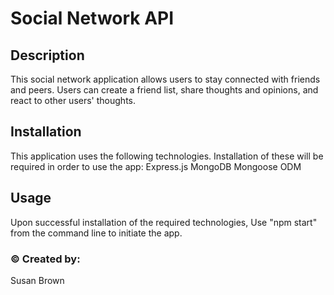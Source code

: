 # Social Network API

## Description
This social network application allows users to stay connected with friends and peers. Users can create a friend list, share thoughts and opinions, and react to other users' thoughts.

## Installation
This application uses the following technologies. Installation of these will be required in order to use the app:
Express.js
MongoDB
Mongoose ODM

## Usage
Upon successful installation of the required technologies, Use "npm start" from the command line to initiate the app. 

### &copy; Created by:  
Susan Brown